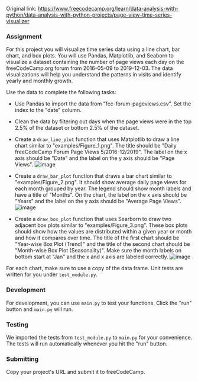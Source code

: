 Original link: https://www.freecodecamp.org/learn/data-analysis-with-python/data-analysis-with-python-projects/page-view-time-series-visualizer

### Assignment

For this project you will visualize time series data using a line chart, bar chart, and box plots. You will use Pandas, Matplotlib, and Seaborn to visualize a dataset containing the number of page views each day on the freeCodeCamp.org forum from 2016-05-09 to 2019-12-03. The data visualizations will help you understand the patterns in visits and identify yearly and monthly growth.

Use the data to complete the following tasks:
* Use Pandas to import the data from "fcc-forum-pageviews.csv". Set the index to the "date" column.
* Clean the data by filtering out days when the page views were in the top 2.5% of the dataset or bottom 2.5% of the dataset.
* Create a `draw_line_plot` function that uses Matplotlib to draw a line chart similar to "examples/Figure_1.png". The title should be "Daily freeCodeCamp Forum Page Views 5/2016-12/2019". The label on the x axis should be "Date" and the label on the y axis should be "Page Views".
![image](https://user-images.githubusercontent.com/52055874/201983081-6b378409-732e-4241-a1f1-27a00bc6010a.png)

* Create a `draw_bar_plot` function that draws a bar chart similar to "examples/Figure_2.png". It should show average daily page views for each month grouped by year. The legend should show month labels and have a title of "Months". On the chart, the label on the x axis should be "Years" and the label on the y axis should be "Average Page Views".
![image](https://user-images.githubusercontent.com/52055874/201983116-337824ea-2722-4df2-97a0-40d91da896f9.png)

* Create a `draw_box_plot` function that uses Searborn to draw two adjacent box plots similar to "examples/Figure_3.png". These box plots should show how the values are distributed within a given year or month and how it compares over time. The title of the first chart should be "Year-wise Box Plot (Trend)" and the title of the second chart should be "Month-wise Box Plot (Seasonality)". Make sure the month labels on bottom start at "Jan" and the x and x axis are labeled correctly.
![image](https://user-images.githubusercontent.com/52055874/201983151-b01ff9db-6ddd-48ef-b016-de1cd8f4a3cd.png)


For each chart, make sure to use a copy of the data frame. Unit tests are written for you under `test_module.py`.

### Development

For development, you can use `main.py` to test your functions. Click the "run" button and `main.py` will run.

### Testing 

We imported the tests from `test_module.py` to `main.py` for your convenience. The tests will run automatically whenever you hit the "run" button.

### Submitting

Copy your project's URL and submit it to freeCodeCamp.
